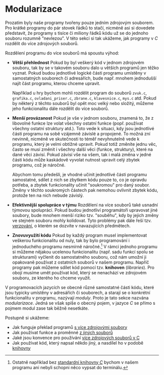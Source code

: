 # Modularizace
Prozatím byly naše programy tvořeny pouze jedním zdrojovým souborem. Pro krátké programy do pár
stovek řádků to stačí, nicméně asi si dovedete představit, že programy s tisíce či miliony řádků kódu
už se do jednoho souboru rozumně "nevlezou". V této sekci si tak ukážeme, jak programy v *C* rozdělit
do více zdrojových souborů.

Rozdělení programu do více souborů má spoustu výhod:
- **Větší přehlednost** Pokud by byl veškerý kód v jednom zdrojovém souboru, tak by se v takovém souboru
dalo u větších programů jen těžko vyznat. Pokud budou jednotlivé logické části programu umístěny
v samostatných souborech či adresářích, bude např. mnohem jednodušší najít část programu, kterou
chceme upravit.

    Například u hry bychom mohli rozdělit program do souborů `zvuk.c`, `grafika.c`, `ovladani_priser.c`,
    `zbrane.c`, `klavesnice.c`, `mys.c` atd. Pokud by některý z těchto souborů byl opět moc velký
    nebo složitý, můžeme jeho funkcionalitu dále rozdělit do více souborů.

- **Menší provázanost** Pokud je vše v jednom souboru, znamená to, že z libovolné funkce lze volat
všechny ostatní funkce (popř. používat všechny ostatní struktury atd.). Toto vede k situaci, kdy jsou
jednotlivé části programu na sobě vzájemně závislé a propojené. To možná zní nevinně, nicméně ve
skutečnosti to téměř nevyhnutelně vede k programu, který je velmi obtížné upravit. Pokud totiž
změníte jednu věc, často se musí změnit i všechny další věci (funkce, struktury), které na dané věci
závisí. Pokud závisí vše na všem, tak i malá změna v jedné části kódu může kaskádově vyvolat nutnost
upravit celý zbytek programu, což je náročné.

    Abychom tomu předešli, je vhodné učinit jednotlivé části programu samostatné, sdílet z nich se
    zbytkem kódu pouze to, co je opravdu potřeba, a zbytek funkcionality učinit "soukromou" pro daný
    soubor. Změny v těchto soukromých částech pak nemohou ovlivnit zbytek kódu, protože ten na nich
    nebude závislý.
 
- **Efektivnější spolupráce v týmu** Rozdělení na více souborů také usnadní týmovou spolupráci.
Pokud budou jednotliví programátoři upravovat jiné soubory, bude mnohem menší riziko tzv. "souběhu",
kdy by jejich změny ve stejném souboru mohly kolidovat. Tyto problémy pak dále řeší tzv.
[verzování](https://cs.wikipedia.org/wiki/Verzov%C3%A1n%C3%AD), o kterém se dozvíte v navazujících
předmětech.

- **Znovuvyužití kódu** Pokud by každý program musel implementovat veškerou funkcionalitu od nuly,
tak by bylo programování i jednoduchého programu nesmírně náročné.[^1] V rámci jednoho programu si
můžeme nějakou ucelenou funkcionalitu (např. sadu funkcí spolu se strukturami) vyčlenit do
samostatného souboru, což nám umožní ji opakovaně používat z ostatních souborů v našem programu.
Napříč programy pak můžeme sdílet kód pomocí tzv. **knihoven** (*libraries*). Pro obojí musíme umět
používat kód, který se nenachází ve zdrojovém souboru, ze kterého ho chceme využít.

[^1]: Ostatně například bez [standardní knihovny *C*](../funkce/stdlib.md) bychom v našem programu
ani nebyli schopni něco vypsat do terminálu.

V programovacích jazycích se obecně různé samostatné části kódu, které jsou typicky umístěny v
adresářích či souborech, a starají se o konkrétní funkcionalitu v programu, nazývají *moduly*.
Proto je tato sekce nazvána *modularizace*. Jedná se však spíše o obecný pojem, v jazyce *C* se přímo
s pojmem modul zase tak běžně nesetkáte.

Postupně si ukážeme:
- Jak funguje překlad programů [s více zdrojovými soubory](linker.md)
- Jak používat funkce a proměnné [z jiných souborů](pouzivani_kodu_z_jinych_souboru.md)
- Jaké jsou konvence pro používání [více zdrojových souborů v C](hlavickove_soubory.md)
- Jak používat kód, který napsal někdo jiný, a nasdílel ho v podobě [knihovny](knihovny.md)
